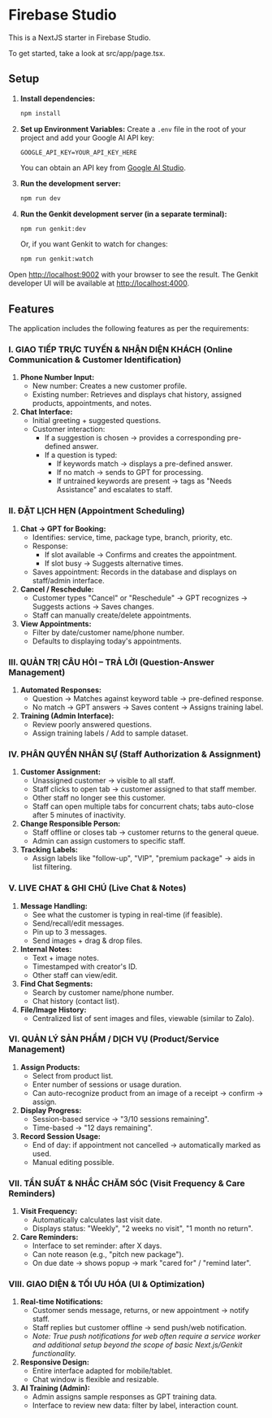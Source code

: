 # Firebase Studio

This is a NextJS starter in Firebase Studio.

To get started, take a look at src/app/page.tsx.

## Setup

1.  **Install dependencies:**
    ```bash
    npm install
    ```

2.  **Set up Environment Variables:**
    Create a `.env` file in the root of your project and add your Google AI API key:
    ```
    GOOGLE_API_KEY=YOUR_API_KEY_HERE
    ```
    You can obtain an API key from [Google AI Studio](https://aistudio.google.com/app/apikey).

3.  **Run the development server:**
    ```bash
    npm run dev
    ```

4.  **Run the Genkit development server (in a separate terminal):**
    ```bash
    npm run genkit:dev
    ```
    Or, if you want Genkit to watch for changes:
    ```bash
    npm run genkit:watch
    ```

Open [http://localhost:9002](http://localhost:9002) with your browser to see the result.
The Genkit developer UI will be available at [http://localhost:4000](http://localhost:4000).

## Features

The application includes the following features as per the requirements:

### I. GIAO TIẾP TRỰC TUYẾN & NHẬN DIỆN KHÁCH (Online Communication & Customer Identification)
1.  **Phone Number Input:**
    *   New number: Creates a new customer profile.
    *   Existing number: Retrieves and displays chat history, assigned products, appointments, and notes.
2.  **Chat Interface:**
    *   Initial greeting + suggested questions.
    *   Customer interaction:
        *   If a suggestion is chosen → provides a corresponding pre-defined answer.
        *   If a question is typed:
            *   If keywords match → displays a pre-defined answer.
            *   If no match → sends to GPT for processing.
            *   If untrained keywords are present → tags as "Needs Assistance" and escalates to staff.

### II. ĐẶT LỊCH HẸN (Appointment Scheduling)
1.  **Chat → GPT for Booking:**
    *   Identifies: service, time, package type, branch, priority, etc.
    *   Response:
        *   If slot available → Confirms and creates the appointment.
        *   If slot busy → Suggests alternative times.
    *   Saves appointment: Records in the database and displays on staff/admin interface.
2.  **Cancel / Reschedule:**
    *   Customer types "Cancel" or "Reschedule" → GPT recognizes → Suggests actions → Saves changes.
    *   Staff can manually create/delete appointments.
3.  **View Appointments:**
    *   Filter by date/customer name/phone number.
    *   Defaults to displaying today's appointments.

### III. QUẢN TRỊ CÂU HỎI – TRẢ LỜI (Question-Answer Management)
1.  **Automated Responses:**
    *   Question → Matches against keyword table → pre-defined response.
    *   No match → GPT answers → Saves content → Assigns training label.
2.  **Training (Admin Interface):**
    *   Review poorly answered questions.
    *   Assign training labels / Add to sample dataset.

### IV. PHÂN QUYỀN NHÂN SỰ (Staff Authorization & Assignment)
1.  **Customer Assignment:**
    *   Unassigned customer → visible to all staff.
    *   Staff clicks to open tab → customer assigned to that staff member.
    *   Other staff no longer see this customer.
    *   Staff can open multiple tabs for concurrent chats; tabs auto-close after 5 minutes of inactivity.
2.  **Change Responsible Person:**
    *   Staff offline or closes tab → customer returns to the general queue.
    *   Admin can assign customers to specific staff.
3.  **Tracking Labels:**
    *   Assign labels like "follow-up", "VIP", "premium package" → aids in list filtering.

### V. LIVE CHAT & GHI CHÚ (Live Chat & Notes)
1.  **Message Handling:**
    *   See what the customer is typing in real-time (if feasible).
    *   Send/recall/edit messages.
    *   Pin up to 3 messages.
    *   Send images + drag & drop files.
2.  **Internal Notes:**
    *   Text + image notes.
    *   Timestamped with creator's ID.
    *   Other staff can view/edit.
3.  **Find Chat Segments:**
    *   Search by customer name/phone number.
    *   Chat history (contact list).
4.  **File/Image History:**
    *   Centralized list of sent images and files, viewable (similar to Zalo).

### VI. QUẢN LÝ SẢN PHẨM / DỊCH VỤ (Product/Service Management)
1.  **Assign Products:**
    *   Select from product list.
    *   Enter number of sessions or usage duration.
    *   Can auto-recognize product from an image of a receipt → confirm → assign.
2.  **Display Progress:**
    *   Session-based service → "3/10 sessions remaining".
    *   Time-based → "12 days remaining".
3.  **Record Session Usage:**
    *   End of day: if appointment not cancelled → automatically marked as used.
    *   Manual editing possible.

### VII. TẦN SUẤT & NHẮC CHĂM SÓC (Visit Frequency & Care Reminders)
1.  **Visit Frequency:**
    *   Automatically calculates last visit date.
    *   Displays status: "Weekly", "2 weeks no visit", "1 month no return".
2.  **Care Reminders:**
    *   Interface to set reminder: after X days.
    *   Can note reason (e.g., "pitch new package").
    *   On due date → shows popup → mark "cared for" / "remind later".

### VIII. GIAO DIỆN & TỐI ƯU HÓA (UI & Optimization)
1.  **Real-time Notifications:**
    *   Customer sends message, returns, or new appointment → notify staff.
    *   Staff replies but customer offline → send push/web notification.
    *   _Note: True push notifications for web often require a service worker and additional setup beyond the scope of basic Next.js/Genkit functionality._
2.  **Responsive Design:**
    *   Entire interface adapted for mobile/tablet.
    *   Chat window is flexible and resizable.
3.  **AI Training (Admin):**
    *   Admin assigns sample responses as GPT training data.
    *   Interface to review new data: filter by label, interaction count.
